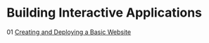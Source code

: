 # Building Interactive Applications
01 [Creating and Deploying a Basic Website](https://ariel-cch.github.io/Building-Interactive-Applications/01-Basic-Page/index.html)
